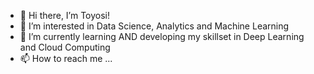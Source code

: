 - 👋 Hi there, I’m Toyosi!
- 👀 I’m interested in Data Science, Analytics and Machine Learning
- 🌱 I’m currently learning AND developing my skillset in Deep Learning and Cloud Computing
- 📫 How to reach me ...

<!---
toyobam92/toyobam92 is a ✨ special ✨ repository because its `README.md` (this file) appears on your GitHub profile.
You can click the Preview link to take a look at your changes.
--->
